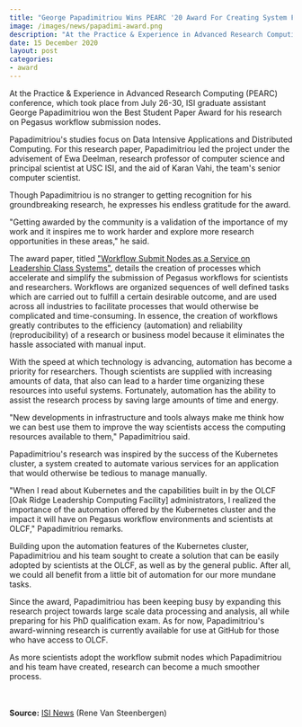 ```yaml
---
title: "George Papadimitriou Wins PEARC '20 Award For Creating System For Facilitating Efficiency of Research"
image: /images/news/papadimi-award.png
description: "At the Practice & Experience in Advanced Research Computing (PEARC) conference, which took place from July 26-30, ISI graduate assistant George Papadimitriou won the Best Student Paper Award for his research on Pegasus workflow submission nodes."
date: 15 December 2020
layout: post
categories:
- award
---
```


At the Practice & Experience in Advanced Research Computing (PEARC) conference,
which took place from July 26-30, ISI graduate assistant George Papadimitriou
won the Best Student Paper Award for his research on Pegasus workflow submission nodes.

Papadimitriou's studies focus on Data Intensive Applications and Distributed Computing.
For this research paper, Papadimitriou led the project under the advisement of Ewa Deelman,
research professor of computer science and principal scientist at USC ISI, and the aid of
Karan Vahi, the team's senior computer scientist.

Though Papadimitriou is no stranger to getting recognition for his groundbreaking research,
he expresses his endless gratitude for the award.

"Getting awarded by the community is a validation of the importance of my work and it inspires
me to work harder and explore more research opportunities in these areas," he said.

The award paper, titled
["Workflow Submit Nodes as a Service on Leadership Class Systems"](https://dl.acm.org/doi/10.1145/3311790.3396671),
details the creation of processes which accelerate and simplify the submission of Pegasus workflows for
scientists and researchers. Workflows are organized sequences of well defined tasks which are
carried out to fulfill a certain desirable outcome, and are used across all industries to facilitate
processes that would otherwise be complicated and time-consuming. In essence, the creation of
workflows greatly contributes to the efficiency (automation) and reliability (reproducibility)
of a research or business model because it eliminates the hassle associated with manual input.

With the speed at which technology is advancing, automation has become a priority for researchers.
Though scientists are supplied with increasing amounts of data, that also can lead to a harder time
organizing these resources into useful systems. Fortunately, automation has the ability to assist the
research process by saving large amounts of time and energy.

"New developments in infrastructure and tools always make me think how we can best use them to improve
the way scientists access the computing resources available to them," Papadimitriou said.

Papadimitriou's research was inspired by the success of the Kubernetes cluster, a system created to
automate various services for an application that would otherwise be tedious to manage manually.

"When I read about Kubernetes and the capabilities built in by the OLCF [Oak Ridge Leadership Computing Facility]
administrators, I realized the importance of the automation offered by the Kubernetes cluster and
the impact it will have on Pegasus workflow environments and scientists at OLCF," Papadimitriou remarks.

Building upon the automation features of the Kubernetes cluster, Papadimitriou and his team sought
to create a solution that can be easily adopted by scientists at the OLCF, as well as by the general public.
After all, we could all benefit from a little bit of automation for our more mundane tasks.

Since the award, Papadimitriou has been keeping busy by expanding this research project towards
large scale data processing and analysis, all while preparing for his PhD qualification exam.
As for now, Papadimitriou's award-winning research is currently available for use at GitHub for those who have access to OLCF.

As more scientists adopt the workflow submit nodes which Papadimitriou and his team have
created, research can become a much smoother process.

<br/><br/>
**Source:** [ISI News](https://www3.isi.edu/news/story/428) (Rene Van Steenbergen)
